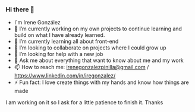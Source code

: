 ### Hi there 👋

<!--
**IreGonzalez/IreGonzalez** is a ✨ _special_ ✨ repository because its `README.md` (this file) appears on your GitHub profile.

Here are some ideas to get you started:
-->
- I´m Irene González
- 🔭 I’m currently working on my own projects to continue learning and build on what I have already learned.
- 🌱 I’m currently learning all about front-end
- 👯 I’m looking to collaborate on projects where I could grow up
- 🤔 I’m looking for help with a new job
- 💬 Ask me about everything that want to know about me and my work
- 📫 How to reach me: irenegonzalezpinilla@gmail.com / https://www.linkedin.com/in/iregonzalez/
- ⚡ Fun fact: I love create things with my hands and know how things are made


I am working on it so I ask for a little patience to finish it. Thanks
